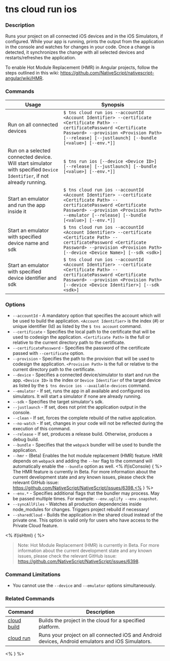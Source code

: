 # tns cloud run ios

### Description

Runs your project on all connected iOS devices and in the iOS Simulators, if configured. While your app is running, prints the output from the application in the console and watches for changes in your code. Once a change is detected, it synchronizes the change with all selected devices and restarts/refreshes the application.

To enable Hot Module Replacement (HMR) in Angular projects, follow the steps outlined in this wiki: https://github.com/NativeScript/nativescript-angular/wiki/HMR.

### Commands

Usage | Synopsis
---|---
Run on all connected devices | `$ tns cloud run ios --accountId <Account Identifier> --certificate <Certificate Path> --certificatePassword <Certificate Password> --provision <Provision Path> [--release] [--justlaunch] [--bundle [<value>] [--env.*]]`
Run on a selected connected device. Will start simulator with specified `Device Identifier`, if not already running. | `$ tns run ios [--device <Device ID>] [--release] [--justlaunch] [--bundle [<value>] [--env.*]]`
Start an emulator and run the app inside it | `$ tns cloud run ios --accountId <Account Identifier> --certificate <Certificate Path> --certificatePassword <Certificate Password> --provision <Provision Path> --emulator [--release] [--bundle [<value>] [--env.*]]`
Start an emulator with specified device name and sdk | `$ tns cloud run ios --accountId <Account Identifier> --certificate <Certificate Path> --certificatePassword <Certificate Password> --provision <Provision Path> [--device <Device Name>] [--sdk <sdk>]`
Start an emulator with specified device identifier and sdk | `$ tns cloud run ios --accountId <Account Identifier> --certificate <Certificate Path> --certificatePassword <Certificate Password> --provision <Provision Path> [--device <Device Identifier>] [--sdk <sdk>]`

### Options

* `--accountId` - A mandatory option that specifies the account which will be used to build the application. `<Account Identifier>` is the index (#) or unique identifier (Id) as listed by the `$ tns account` command.
* `--certificate` - Specifies the local path to the certificate that will be used to codesign the application. `<Certificate Path>` is the full or relative to the current directory path to the certificate.
* `--certificatePassword` - Specifies the password of the certificate passed with `--certificate` option.
* `--provision` - Specifies the path to the provision that will be used to codesign the application. `<Provision Path>` is the full or relative to the current directory path to the certificate.
* `--device` - Specifies a connected device/simulator to start and run the app. `<Device ID>` is the index or `Device Identifier` of the target device as listed by the `$ tns device ios --available-devices` command.
* `--emulator` - If set, runs the app in all available and configured ios simulators. It will start a simulator if none are already running.
* `--sdk` - Specifies the target simulator's sdk.
* `--justlaunch` - If set, does not print the application output in the console.
* `--clean` - If set, forces the complete rebuild of the native application.
* `--no-watch` - If set, changes in your code will not be reflected during the execution of this command.
* `--release` - If set, produces a release build. Otherwise, produces a debug build.
* `--bundle` - Specifies that the `webpack` bundler will be used to bundle the application.
* `--hmr` - (Beta) Enables the hot module replacement (HMR) feature. HMR depends on `webpack` and adding the `--hmr` flag to the command will automatically enable the `--bundle` option as well. <% if(isConsole) { %> The HMR feature is currently in Beta. For more information about the current development state and any known issues, please check the relevant GitHub issue: https://github.com/NativeScript/NativeScript/issues/6398.<% } %>
* `--env.*` - Specifies additional flags that the bundler may process. May be passed multiple times. For example: `--env.uglify --env.snapshot`.
* `--syncAllFiles` - Watches all production dependencies inside node_modules for changes. Triggers project rebuild if necessary!
* `--sharedCloud` - Builds the application in the shared cloud instead of the private one. This option is valid only for users who have access to the Private Cloud feature.

<% if(isHtml) { %>

>Note: Hot Module Replacement (HMR) is currently in Beta. For more information about the current development state and any known issues, please check the relevant GitHub issue: https://github.com/NativeScript/NativeScript/issues/6398.

### Command Limitations

* You cannot use the `--device` and `--emulator` options simultaneously.

### Related Commands

Command | Description
----------|----------
[cloud build](cloud-build.html) | Builds the project in the cloud for a specified platform.
[cloud run](cloud-run.html) | Runs your project on all connected iOS and Android devices, Android emulators and iOS Simulators.
<% } %>
